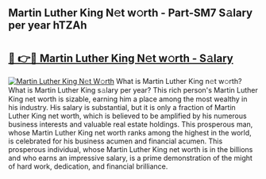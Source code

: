 ## Martin Luther King N𝚎t w𝚘rth - Part-SM7 S𝚊lary per year hTZAh

# <h2><a href="http://gc0hoxi.nevu.top/?p=Martin+Luther+King">🔗 👉🔴 Martin Luther King N𝚎t w𝚘rth - S𝚊lary</a></h2>

[![Martin Luther King N𝚎t W𝚘rth](https://i.imgur.com/Oavwk0R.jpeg)](http://gc0hoxi.nevu.top/?p=Martin+Luther+King)
What is Martin Luther King n𝚎t w𝚘rth? What is Martin Luther King s𝚊lary per year?
This rich person's Martin Luther King net worth is sizable, earning him a place among the most wealthy in his industry. His salary is substantial, but it is only a fraction of Martin Luther King net worth, which is believed to be amplified by his numerous business interests and valuable real estate holdings. This prosperous man, whose Martin Luther King net worth ranks among the highest in the world, is celebrated for his business acumen and financial acumen. This prosperous individual, whose Martin Luther King net worth is in the billions and who earns an impressive salary, is a prime demonstration of the might of hard work, dedication, and financial brilliance.
